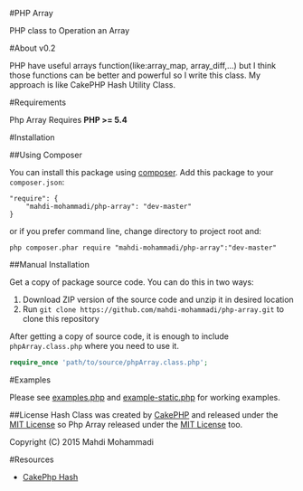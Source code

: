 #PHP Array

PHP class to Operation an Array

#About v0.2

PHP have useful arrays function(like:array_map, array_diff,...) but I think those functions can be better and powerful so I write this class.
My approach is like CakePHP Hash Utility Class.

#Requirements

Php Array Requires **PHP >= 5.4**  

#Installation

##Using Composer

You can install this package using [composer](https://getcomposer.org). Add this package to your `composer.json`:  

```
"require": {
	"mahdi-mohammadi/php-array": "dev-master"
}
```

or if you prefer command line, change directory to project root and:

```
php composer.phar require "mahdi-mohammadi/php-array":"dev-master"
```

##Manual Installation

Get a copy of package source code. You can do this in two ways:

1. Download ZIP version of the source code and unzip it in desired location  
2. Run `git clone https://github.com/mahdi-mohammadi/php-array.git` to clone this repository  

After getting a copy of source code, it is enough to include `phpArray.class.php` where you need to use it.

```php
require_once 'path/to/source/phpArray.class.php';
```

#Examples

Please see [examples.php](examples.php) and [example-static.php](examples-static.php) for working examples.


##License
Hash Class was created by [CakePHP](http://cakephp.org) and released under the [MIT License](http://opensource.org/licenses/mit-license.php) so Php Array released under the [MIT License](http://opensource.org/licenses/mit-license.php) too.

Copyright (C) 2015 Mahdi Mohammadi


#Resources
- [CakePhp Hash](http://book.cakephp.org/3.0/en/core-libraries/hash.html)  
